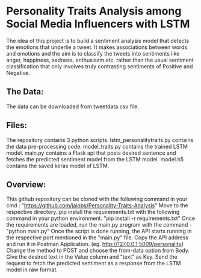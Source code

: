 # Personality Traits Analysis among Social Media Influencers with LSTM

The idea of this project is to build a sentiment analysis model that detects the emotions that underlie a tweet. It makes associations between words and emotions and the aim is to classify the tweets into sentiments like anger, happiness, sadness, enthusiasm etc. rather than the usual sentiment classification that only involves truly contrasting sentiments of Positive and Negative.

## The Data:
The data can be downloaded from tweetdata.csv file.

## Files:
The repository contains 3 python scripts. 
lstm_personalitytraits.py contains the data pre-processing code. 
model_traits.py contains the trained LSTM model.
main.py contains a Flask api that posts desired sentence and fetches the predicted sentiment model from the LSTM model.
model.h5 contains the saved keras model of LSTM.

## Overview:
This github repository can be cloned with the following command in your cmd : "https://github.com/jaiobs/Personality-Traits-Analysis"
Move to the respective directory.
pip install the requirements.txt with the following command in your python environment. "pip install -r requirements.txt"
Once the requirements are loaded, run the main.py program with the command - "python main.py"
Once the script is done running, the API starts running in the respective port mentioned in the "main.py" file.
Copy the API address and run it in Postman Application. (eg. http://127.0.0.1:5009/personality)
Change the method to POST and choose the from-data option from Body. Give the desired text in the Value column and "text" as Key.
Send the request to fetch the predicted sentiment as a response from the LSTM model in raw format.


